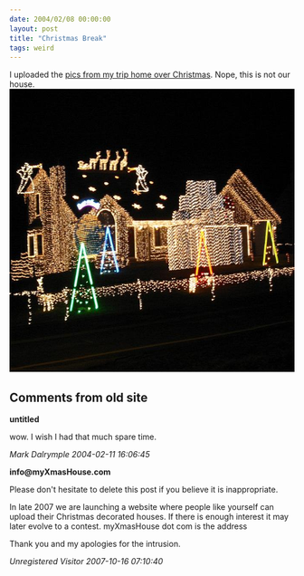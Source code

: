 ```yaml
---
date: 2004/02/08 00:00:00
layout: post
title: "Christmas Break"
tags: weird
---
```


I uploaded the [pics from my trip home over Christmas](http://kurup.org/photo/album?album_id=13244). Nope, this is not our house.  <img src="/files/photos/christmas-lights.jpg" height="500" width="667" alt="Christmas Lights"/>

<div id="comment-box">
<h2>Comments from old site</h2>

<div class="one-comment">
<p><b>untitled</b></p>
<p>
wow.  I wish I had that much spare time.
</p>
<address class="signature">
<span class="author">Mark Dalrymple</span>
<span class="date">2004-02-11 16:06:45</span>
</address>
</div>

<div class="one-comment">
<p><b>info@myXmasHouse.com</b></p>
<p>
Please don't hesitate to delete this post if you believe it is inappropriate.
</p>
<p>
In late 2007 we are launching a website where people like yourself can
upload their Christmas decorated houses. If there is enough interest
it may later evolve to a contest. myXmasHouse dot com is the address
</p>
<p>
Thank you and my apologies for the intrusion.
</p>
<address class="signature">
<span class="author">Unregistered Visitor</span>
<span class="date">2007-10-16 07:10:40</span>
</address>
</div>

</div>
